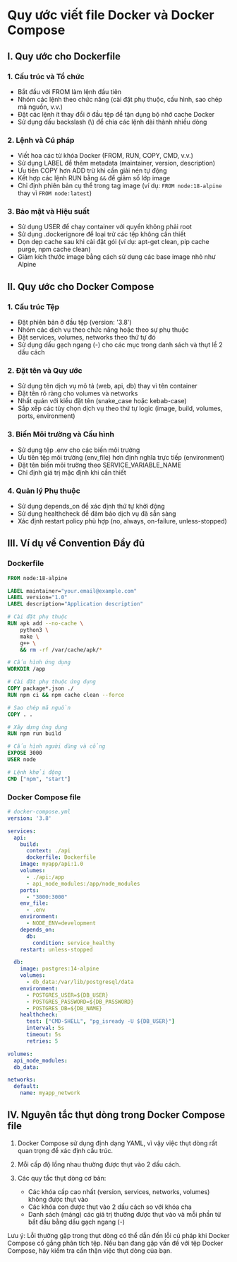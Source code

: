 # Quy ước viết file Docker và Docker Compose

## I. Quy ước cho Dockerfile

### 1. Cấu trúc và Tổ chức
- Bắt đầu với FROM làm lệnh đầu tiên
- Nhóm các lệnh theo chức năng (cài đặt phụ thuộc, cấu hình, sao chép mã nguồn, v.v.)
- Đặt các lệnh ít thay đổi ở đầu tệp để tận dụng bộ nhớ cache Docker
- Sử dụng dấu backslash (\\) để chia các lệnh dài thành nhiều dòng

### 2. Lệnh và Cú pháp
- Viết hoa các từ khóa Docker (FROM, RUN, COPY, CMD, v.v.)
- Sử dụng LABEL để thêm metadata (maintainer, version, description)
- Ưu tiên COPY hơn ADD trừ khi cần giải nén tự động
- Kết hợp các lệnh RUN bằng `&&` để giảm số lớp image
- Chỉ định phiên bản cụ thể trong tag image (ví dụ: `FROM node:18-alpine` thay vì `FROM node:latest`)

### 3. Bảo mật và Hiệu suất
- Sử dụng USER để chạy container với quyền không phải root
- Sử dụng .dockerignore để loại trừ các tệp không cần thiết
- Dọn dẹp cache sau khi cài đặt gói (ví dụ: apt-get clean, pip cache purge, npm cache clean)
- Giảm kích thước image bằng cách sử dụng các base image nhỏ như Alpine

## II. Quy ước cho Docker Compose

### 1. Cấu trúc Tệp
- Đặt phiên bản ở đầu tệp (version: '3.8')
- Nhóm các dịch vụ theo chức năng hoặc theo sự phụ thuộc
- Đặt services, volumes, networks theo thứ tự đó
- Sử dụng dấu gạch ngang (-) cho các mục trong danh sách và thụt lề 2 dấu cách

### 2. Đặt tên và Quy ước
- Sử dụng tên dịch vụ mô tả (web, api, db) thay vì tên container
- Đặt tên rõ ràng cho volumes và networks
- Nhất quán với kiểu đặt tên (snake_case hoặc kebab-case)
- Sắp xếp các tùy chọn dịch vụ theo thứ tự logic (image, build, volumes, ports, environment)

### 3. Biến Môi trường và Cấu hình
- Sử dụng tệp .env cho các biến môi trường
- Ưu tiên tệp môi trường (env_file) hơn định nghĩa trực tiếp (environment)
- Đặt tên biến môi trường theo SERVICE_VARIABLE_NAME
- Chỉ định giá trị mặc định khi cần thiết

### 4. Quản lý Phụ thuộc
- Sử dụng depends_on để xác định thứ tự khởi động
- Sử dụng healthcheck để đảm bảo dịch vụ đã sẵn sàng
- Xác định restart policy phù hợp (no, always, on-failure, unless-stopped)

## III. Ví dụ về Convention Đầy đủ

### Dockerfile
```dockerfile
FROM node:18-alpine

LABEL maintainer="your.email@example.com"
LABEL version="1.0"
LABEL description="Application description"

# Cài đặt phụ thuộc
RUN apk add --no-cache \
    python3 \
    make \
    g++ \
    && rm -rf /var/cache/apk/*

# Cấu hình ứng dụng
WORKDIR /app

# Cài đặt phụ thuộc ứng dụng
COPY package*.json ./
RUN npm ci && npm cache clean --force

# Sao chép mã nguồn
COPY . .

# Xây dựng ứng dụng
RUN npm run build

# Cấu hình người dùng và cổng
EXPOSE 3000
USER node

# Lệnh khởi động
CMD ["npm", "start"]
```

### Docker Compose file
```yaml
# docker-compose.yml
version: '3.8'

services:
  api:
    build:
      context: ./api
      dockerfile: Dockerfile
    image: myapp/api:1.0
    volumes:
      - ./api:/app
      - api_node_modules:/app/node_modules
    ports:
      - "3000:3000"
    env_file:
      - .env
    environment:
      - NODE_ENV=development
    depends_on:
      db:
        condition: service_healthy
    restart: unless-stopped

  db:
    image: postgres:14-alpine
    volumes:
      - db_data:/var/lib/postgresql/data
    environment:
      - POSTGRES_USER=${DB_USER}
      - POSTGRES_PASSWORD=${DB_PASSWORD}
      - POSTGRES_DB=${DB_NAME}
    healthcheck:
      test: ["CMD-SHELL", "pg_isready -U ${DB_USER}"]
      interval: 5s
      timeout: 5s
      retries: 5

volumes:
  api_node_modules:
  db_data:

networks:
  default:
    name: myapp_network
```

## IV. Nguyên tắc thụt dòng trong Docker Compose file

1. Docker Compose sử dụng định dạng YAML, vì vậy việc thụt dòng rất quan trọng để xác định cấu trúc.

2. Mỗi cấp độ lồng nhau thường được thụt vào 2 dấu cách.

3. Các quy tắc thụt dòng cơ bản:
   - Các khóa cấp cao nhất (version, services, networks, volumes) không được thụt vào
   - Các khóa con được thụt vào 2 dấu cách so với khóa cha
   - Danh sách (mảng) các giá trị thường được thụt vào và mỗi phần tử bắt đầu bằng dấu gạch ngang (-)

Lưu ý: Lỗi thường gặp trong thụt dòng có thể dẫn đến lỗi cú pháp khi Docker Compose cố gắng phân tích tệp. Nếu bạn đang gặp vấn đề với tệp Docker Compose, hãy kiểm tra cẩn thận việc thụt dòng của bạn.
